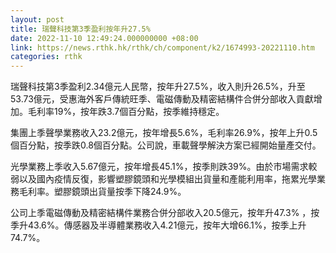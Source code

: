 ```yaml
---
layout: post
title: 瑞聲科技第3季盈利按年升27.5%
date: 2022-11-10 12:49:24.000000000 +08:00
link: https://news.rthk.hk/rthk/ch/component/k2/1674993-20221110.htm
categories: rthk
---
```


瑞聲科技第3季盈利2.34億元人民幣，按年升27.5%，收入則升26.5%，升至53.73億元，受惠海外客戶傳統旺季、電磁傳動及精密結構件合併分部收入貢獻增加。毛利率19%，按年跌3.7個百分點，按季維持穩定。

集團上季聲學業務收入23.2億元，按年增長5.6%，毛利率26.9%，按年上升0.5個百分點，按季跌0.8個百分點。公司說，車載聲學解決方案已經開始量產交付。

光學業務上季收入5.67億元，按年增長45.1%，按季則跌39%。由於市場需求較弱以及國內疫情反復，影響塑膠鏡頭和光學模組出貨量和產能利用率，拖累光學業務毛利率。塑膠鏡頭出貨量按季下降24.9%。

公司上季電磁傳動及精密結構件業務合併分部收入20.5億元，按年升47.3% ，按季升43.6%。傳感器及半導體業務收入4.21億元，按年大增66.1%，按季上升74.7%。
